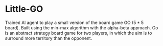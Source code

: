 # Little-GO
Trained AI agent to play a small version of the board game GO (5 * 5 board). Built using the min-max algorithm with the alpha-beta approach. 
Go is an abstract strategy board game for two players, in which the aim is to surround more territory than the opponent.
